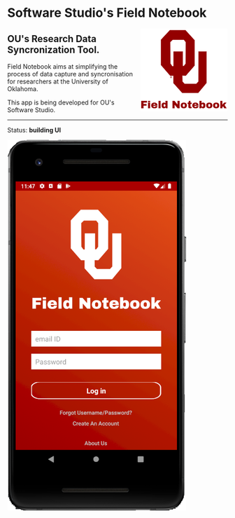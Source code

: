Software Studio's Field Notebook
================================

<img src="./app/src/main/res/drawable/OULogoCrimson.png" align="right" width="200px" alt="OU Logo">

OU's Research Data Syncronization Tool.
---------------------------------------

Field Notebook aims at simplifying the process of data capture and syncronisation for researchers at the University of Oklahoma. 

This app is being developed for OU's Software Studio.



---

Status: **building UI**

![app's login](./app/src/main/res/drawable/Login.mock.png)
